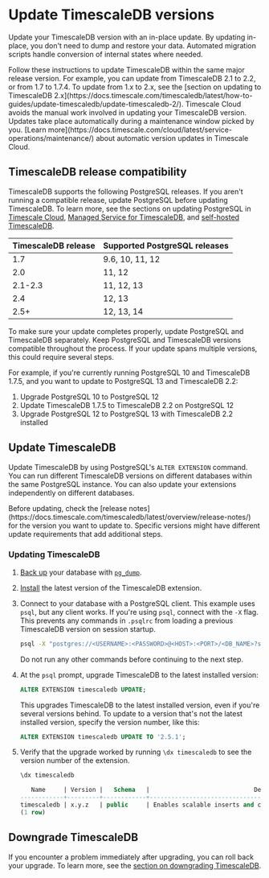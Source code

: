 # Update TimescaleDB versions

Update your TimescaleDB version with an in-place update. By updating in-place,
you don't need to dump and restore your data. Automated migration scripts handle
conversion of internal states where needed.

<highlight type="important">
Follow these instructions to update TimescaleDB within the same major release
version. For example, you can update from TimescaleDB 2.1 to 2.2, or from 1.7 to
1.7.4. To update from 1.x to 2.x, see the [section on updating to TimescaleDB 
2.x](https://docs.timescale.com/timescaledb/latest/how-to-guides/update-timescaledb/update-timescaledb-2/).
</highlight>

<highlight type="cloud" header="Make upgrades automatic" button="Try Timescale Cloud for free">
Timescale Cloud avoids the manual work involved in updating your TimescaleDB version. 
Updates take place automatically during a maintenance window picked by you. 
[Learn more](https://docs.timescale.com/cloud/latest/service-operations/maintenance/) 
about automatic version updates in Timescale Cloud.
</highlight>

## TimescaleDB release compatibility

TimescaleDB supports the following PostgreSQL releases. If you aren't running a
compatible release, update PostgreSQL before updating TimescaleDB. To learn
more, see the sections on updating PostgreSQL in
[Timescale Cloud][cloud-update-pg],
[Managed Service for TimescaleDB][mst-update-pg], and
[self-hosted TimescaleDB][self-hosted-update-pg].

| TimescaleDB release | Supported PostgreSQL releases |
| ------------------- | ----------------------------- |
| 1.7                 | 9.6, 10, 11, 12               |
| 2.0                 | 11, 12                        |
| 2.1-2.3             | 11, 12, 13                    |
| 2.4                 | 12, 13                        |
| 2.5+                | 12, 13, 14                    |

<highlight type="important"> 
To make sure your update completes properly, update PostgreSQL and TimescaleDB
separately. Keep PostgreSQL and TimescaleDB versions compatible throughout the 
process. If your update spans multiple versions, this could require several steps.

For example, if you're currently running PostgreSQL 10 and TimescaleDB 1.7.5,
and you want to update to PostgreSQL 13 and TimescaleDB 2.2:

1. Upgrade PostgreSQL 10 to PostgreSQL 12
1. Update TimescaleDB 1.7.5 to TimescaleDB 2.2 on PostgreSQL 12
1. Upgrade PostgreSQL 12 to PostgreSQL 13 with TimescaleDB 2.2 installed

</highlight>

## Update TimescaleDB

Update TimescaleDB by using PostgreSQL's `ALTER EXTENSION` command. You can run
different TimescaleDB versions on different databases within the same PostgreSQL
instance. You can also update your extensions independently on different
databases.

<highlight type="important"> 
Before updating, check the [release
notes](https://docs.timescale.com/timescaledb/latest/overview/release-notes/)
for the version you want to update to. Specific versions might have different
update requirements that add additional steps.
</highlight>

<procedure>

### Updating TimescaleDB

1.  [Back up][backup] your database with [`pg_dump`][pg_dump].
1.  [Install][install] the latest version of the TimescaleDB extension.
1.  Connect to your database with a PostgreSQL client. This example uses `psql`,
    but any client works. If you're using `psql`, connect with the `-X` flag.
    This prevents any commands in `.psqlrc` from loading a previous TimescaleDB
    version on session startup.
    ```bash
    psql -X "postgres://<USERNAME>:<PASSWORD>@<HOST>:<PORT>/<DB_NAME>?sslmode=require"
    ```
    Do not run any other commands before continuing to the next step.
1.  At the `psql` prompt, upgrade TimescaleDB to the latest installed version:
    ```sql
    ALTER EXTENSION timescaledb UPDATE;
    ```
    This upgrades TimescaleDB to the latest installed version, even if you're
    several versions behind. To update to a version that's not the latest
    installed version, specify the version number, like this:
    ```sql
    ALTER EXTENSION timescaledb UPDATE TO '2.5.1';
    ```
1.  Verify that the upgrade worked by running `\dx timescaledb` to see the
    version number of the extension.

    ```sql
    \dx timescaledb

       Name     | Version |   Schema   |                             Description
    ------------+---------+------------+---------------------------------------------------------------------
    timescaledb | x.y.z   | public     | Enables scalable inserts and complex queries for time-series data
    (1 row)
    ```

</procedure>

## Downgrade TimescaleDB

If you encounter a problem immediately after upgrading, you can roll back your
upgrade. To learn more, see the [section on downgrading TimescaleDB][downgrade].

[backup]: /how-to-guides/backup-and-restore/
[changes-in-2.0]: /overview/release-notes/changes-in-timescaledb-2/
[cloud-update-pg]: cloud/:currentVersion:/maintenance/#upgrade-to-a-new-postgresql-version
[downgrade]: /how-to-guides/update-timescaledb/downgrade-timescaledb/
[install]: /install/:currentVersion:/
[mst-update-pg]: https://kb-managed.timescale.com/en/articles/5368016-perform-a-postgresql-major-version-upgrade
[pg_dump]: https://www.postgresql.org/docs/current/app-pgdump.html
[pg_upgrade]: https://www.postgresql.org/docs/current/static/pgupgrade.html
[self-hosted-update-pg]: /timescaledb/:currentVersion:/how-to-guides/update-timescaledb/upgrade-postgresql/
[telemetry]: /administration/telemetry/
[update-docker]: /how-to-guides/update-timescaledb/updating-docker/
[update-timescaledb]: /how-to-guides/update-timescaledb/update-timescaledb/
[update-tsdb-2]: /how-to-guides/update-timescaledb/update-timescaledb-2/
[upgrade-pg]: /how-to-guides/update-timescaledb/upgrade-postgresql/
